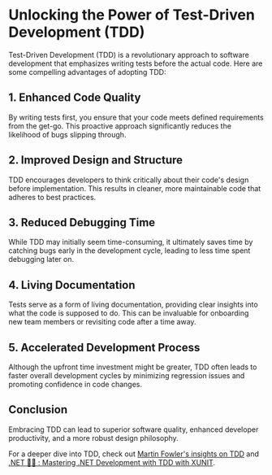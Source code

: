 # Unlocking the Power of Test-Driven Development (TDD)

Test-Driven Development (TDD) is a revolutionary approach to software development that emphasizes writing tests before the actual code. Here are some compelling advantages of adopting TDD:

## 1. **Enhanced Code Quality**
By writing tests first, you ensure that your code meets defined requirements from the get-go. This proactive approach significantly reduces the likelihood of bugs slipping through.

## 2. **Improved Design and Structure**
TDD encourages developers to think critically about their code's design before implementation. This results in cleaner, more maintainable code that adheres to best practices.

## 3. **Reduced Debugging Time**
While TDD may initially seem time-consuming, it ultimately saves time by catching bugs early in the development cycle, leading to less time spent debugging later on.

## 4. **Living Documentation**
Tests serve as a form of living documentation, providing clear insights into what the code is supposed to do. This can be invaluable for onboarding new team members or revisiting code after a time away.

## 5. **Accelerated Development Process**
Although the upfront time investment might be greater, TDD often leads to faster overall development cycles by minimizing regression issues and promoting confidence in code changes.

## Conclusion
Embracing TDD can lead to superior software quality, enhanced developer productivity, and a more robust design philosophy. 

For a deeper dive into TDD, check out [Martin Fowler's insights on TDD](https://martinfowler.com/bliki/TestDrivenDevelopment.html) and [.NET 🚀🔥 : Mastering .NET Development with TDD with XUNIT](https://www.youtube.com/watch?v=7YghGdGE7d0&list=PLcvTyQIWJ_ZpumOgCCify-wDY_G-Kx34a&index=14).
